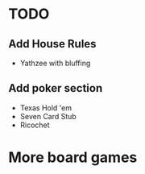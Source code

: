 # TODO

## Add House Rules
- Yathzee with bluffing

## Add poker section 
- Texas Hold 'em
- Seven Card Stub
- Ricochet

# More board games